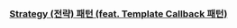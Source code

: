 ### [Strategy (전략) 패턴 (feat. Template Callback 패턴)](https://github.com/ParkJiwoon/PrivateStudy/blob/master/design-pattern/05_strategy.md)
